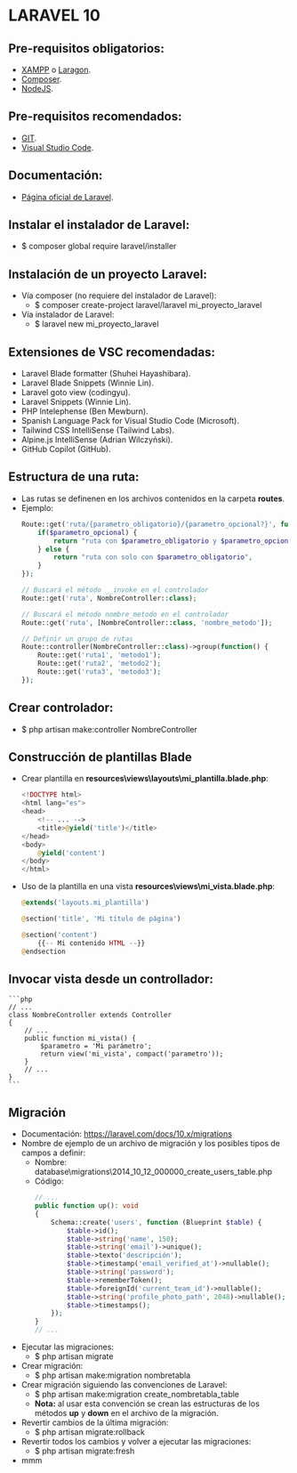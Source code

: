 # LARAVEL 10

## Pre-requisitos obligatorios:
+ [XAMPP](https://www.apachefriends.org/es/index.html) o [Laragon](https://laragon.org/index.html).
+ [Composer](https://getcomposer.org/).
+ [NodeJS](https://nodejs.org).

## Pre-requisitos recomendados:
+ [GIT](https://git-scm.com).
+ [Visual Studio Code](https://code.visualstudio.com).

## Documentación:
+ [Página oficial de Laravel](https://laravel.com).

## Instalar el instalador de Laravel:
+ $ composer global require laravel/installer

## Instalación de un proyecto Laravel:
+ Vía composer (no requiere del instalador de Laravel):
    + $ composer create-project laravel/laravel mi_proyecto_laravel
+ Vía instalador de Laravel:
    + $ laravel new mi_proyecto_laravel

## Extensiones de VSC recomendadas:
+ Laravel Blade formatter (Shuhei Hayashibara).
+ Laravel Blade Snippets (Winnie Lin).
+ Laravel goto view (codingyu).
+ Laravel Snippets (Winnie Lin).
+ PHP Intelephense (Ben Mewburn).
+ Spanish Language Pack for Visual Studio Code (Microsoft).
+ Tailwind CSS IntelliSense (Tailwind Labs).
+ Alpine.js IntelliSense (Adrian Wilczyński).
+ GitHub Copilot (GitHub).

## Estructura de una ruta:
+ Las rutas se definenen en los archivos contenidos en la carpeta **routes**.
+ Ejemplo:
    ```php
    Route::get('ruta/{parametro_obligatorio}/{parametro_opcional?}', function($parametro_obligatorio, $parametro_opcional = null) {
        if($parametro_opcional) {
            return "ruta con $parametro_obligatorio y $parametro_opcional";
        } else {
            return "ruta con solo con $parametro_obligatorio",
        }
    });

    // Buscará el método __invoke en el controlador
    Route::get('ruta', NombreController::class);

    // Buscará el método nombre_metodo en el controlador
    Route::get('ruta', [NombreController::class, 'nombre_metodo']);

    // Definir un grupo de rutas
    Route::controller(NombreController::class)->group(function() {
        Route::get('ruta1', 'metodo1');
        Route::get('ruta2', 'metodo2');
        Route::get('ruta3', 'metodo3');
    });
    ```

## Crear controlador:
+ $ php artisan make:controller NombreController

## Construcción de plantillas Blade
+ Crear plantilla en **resources\views\layouts\mi_plantilla.blade.php**:
    ```php
    <!DOCTYPE html>
    <html lang="es">
    <head>
        <!-- ... -->
        <title>@yield('title')</title>
    </head>
    <body>
        @yield('content')
    </body>
    </html>
    ```
+ Uso de la plantilla en una vista **resources\views\mi_vista.blade.php**:
    ```php
    @extends('layouts.mi_plantilla')

    @section('title', 'Mi título de página')

    @section('content')
        {{-- Mi contenido HTML --}}
    @endsection
    ```

## Invocar vista desde un controllador:
    ```php
    // ...
    class NombreController extends Controller
    {
        // ...
        public function mi_vista() {
            $parametro = 'Mi parámetro';
            return view('mi_vista', compact('parametro'));
        }
        // ...
    }    
    ```

## Migración
+ Documentación: https://laravel.com/docs/10.x/migrations
+ Nombre de ejemplo de un archivo de migración y los posibles tipos de campos a definir:
    + Nombre: database\migrations\2014_10_12_000000_create_users_table.php
    + Código:
        ```php
        // ...
        public function up(): void
        {
            Schema::create('users', function (Blueprint $table) {
                $table->id();                                           // Crea la columna id
                $table->string('name', 150);
                $table->string('email')->unique();
                $table->texto('descripción');
                $table->timestamp('email_verified_at')->nullable();
                $table->string('password');
                $table->rememberToken();                                // Crea la columna remember_token
                $table->foreignId('current_team_id')->nullable();
                $table->string('profile_photo_path', 2048)->nullable();
                $table->timestamps();                                   // Crea las columnas created_at y updated_at
            });
        }
        // ...   
        ```
+ Ejecutar las migraciones:
    + $ php artisan migrate
+ Crear migración:
    + $ php artisan make:migration nombretabla
+ Crear migración siguiendo las convenciones de Laravel:
    + $ php artisan make:migration create_nombretabla_table
    + **Nota:** al usar esta convención se crean las estructuras de los métodos **up** y **down** en el archivo de la migración.
+ Revertir cambios de la última migración:
    + $ php artisan migrate:rollback
+ Revertir todos los cambios y volver a ejecutar las migraciones:
    + $ php artisan migrate:fresh
+ mmm
